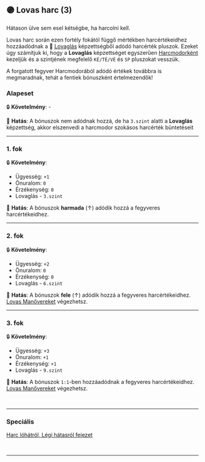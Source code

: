 ## 🟣 Lovas harc (3)

Hátason ülve sem esel kétségbe, ha harcolni kell.

Lovas harc során ezen fortély fokától függő mértékben harcértékeidhez hozzáadódnak a 🔵 [Lovaglás](../kepzettsegek.szekunder/lovaglas.md) képzettségből adódó harcérték pluszok. Ezeket úgy számítjuk ki, hogy a **Lovaglás** képzettséget egyszerűen [Harcmodorként](../062_02_harcmodor_kepzettsegek_es_bonuszaik.md) kezeljük és a szintjének megfelelő `KÉ/TÉ/VÉ` és `SP` pluszokat vesszük.

A forgatott fegyver Harcmodorából adódó értékek továbbra is megmaradnak, tehát a fentiek bónuszként értelmezendők!

### Alapeset

🔒 **Követelmény**: -

🌟 **Hatás**: A bónuszok nem adódnak hozzá, de ha `3.szint` alatti a **Lovaglás** képzettség, akkor elszenvedi a harcmodor szokásos harcérték büntetéseit

---
### 1. fok

🔒 **Követelmény**:
- Ügyesség: `+1`
- Önuralom: `0`
- Érzékenység: `0`
- Lovaglás - `3.szint`

🌟 **Hatás**:  A bónuszok **harmada** (↑) adódik hozzá a fegyveres harcértékeidhez.

---
### 2. fok

🔒 **Követelmény**:
- Ügyesség: `+2`
- Önuralom: `0`
- Érzékenység: `0`
- Lovaglás - `6.szint`

🌟 **Hatás**: A bónuszok **fele** (↑) adódik hozzá a fegyveres harcértékeidhez. [Lovas Manővereket](../067_04_lovas_manoverek.md) végezhetsz.

---
### 3. fok

🔒 **Követelmény**:
- Ügyesség: `+3`
- Önuralom: `+1`
- Érzékenység: `+1`
- Lovaglás - `9.szint`

🌟 **Hatás**: A bónuszok `1:1`-ben hozzáadódnak a fegyveres harcértékeidhez. [Lovas Manővereket](../067_04_lovas_manoverek.md) végezhetsz.

<br />

---
### Speciális

[Harc lóhátról, Légi hátasról fejezet](../067_00_harc_hatasrol.md)

<br />

---
